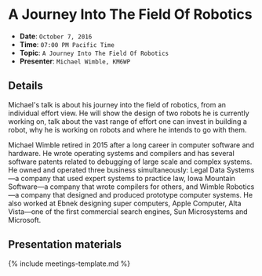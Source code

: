 # A Journey Into The Field Of Robotics

* **Date**: `October 7, 2016`
* **Time**: `07:00 PM Pacific Time`
* **Topic**: `A Journey Into The Field Of Robotics`
* **Presenter**: `Michael Wimble, KM6WP`

## Details
Michael's talk is about his journey into the field of robotics, from an individual effort view. He will show the design of two robots he is currently working on, talk about the vast range of effort one can invest in building a robot, why he is working on robots and where he intends to go with them.

Michael Wimble retired in 2015 after a long career in computer software and hardware. He wrote operating systems and compilers and has several software patents related to debugging of large scale and complex systems. He owned and operated three business simultaneously: Legal Data Systems—a company that used expert systems to practice law, Iowa Mountain Software—a company that wrote compilers for others, and Wimble Robotics—a company that designed and produced prototype computer systems. He also worked at Ebnek designing super computers, Apple Computer, Alta Vista—one of the first commercial search engines, Sun Microsystems and Microsoft.

## Presentation materials

{% include meetings-template.md %}

